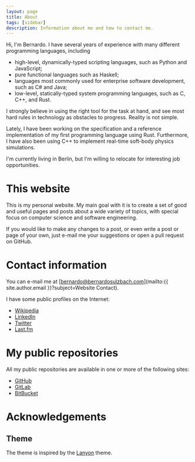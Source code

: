 ```yaml
---
layout: page
title: About
tags: [sidebar]
description: Information about me and how to contact me.
---
```


Hi, I'm Bernardo.
I have several years of experience with many different programming languages, including
- high-level, dynamically-typed scripting languages, such as Python and JavaScript;
- pure functional languages such as Haskell;
- languages most commonly used for enterprise software development, such as C# and Java;
- low-level, statically-typed system programming languages, such as C, C++, and Rust.

I strongly believe in using the right tool for the task at hand, and see most hard rules in technology as obstacles to progress.
Reality is not simple.

Lately, I have been working on the specification and a reference implementation of my first programming language using Rust.
Furthermore, I have also been using C++ to implement real-time soft-body physics simulations.

I'm currently living in Berlin, but I'm willing to relocate for interesting job opportunities.

# This website

This is my personal website. My main goal with it is to create a set of good
and useful pages and posts about a wide variety of topics, with special focus
on computer science and software engineering.

If you would like to make any changes to a post, or even write a post or page
of your own, just e-mail me your suggestions or open a pull request on GitHub.

# Contact information

You can e-mail me at [bernardo@bernardosulzbach.com](mailto:{{ site.author.email }}?subject=Website Contact).

I have some public profiles on the Internet:

- [Wikipedia](https://en.wikipedia.org/wiki/User:BernardoSulzbach)
- [LinkedIn](https://www.linkedin.com/in/bernardosulzbach/)
- [Twitter](https://twitter.com/besulzbach)
- [Last.fm](https://www.last.fm/user/besulzbach)

# My public repositories

All my public repositories are available in one or more of the following sites:

- [GitHub](https://github.com/bernardosulzbach)
- [GitLab](https://gitlab.com/bernardosulzbach)
- [BitBucket](https://bitbucket.org/bernardosulzbach)

# Acknowledgements

## Theme

The theme is inspired by the [Lanyon](https://github.com/poole/lanyon) theme.
